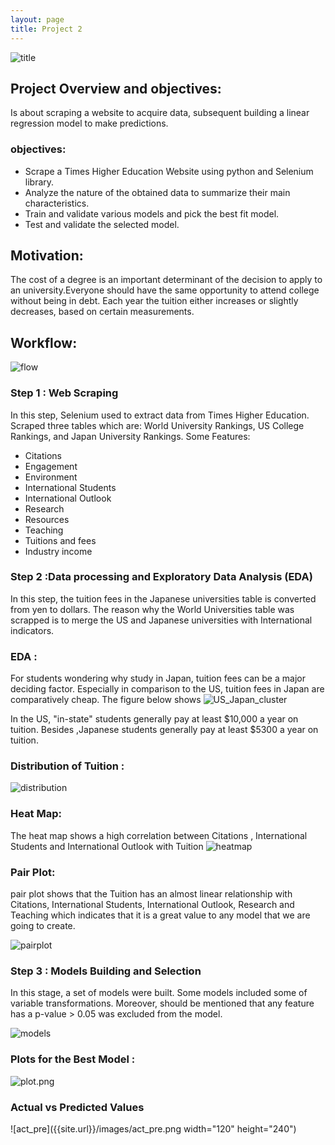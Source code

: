```yaml
---
layout: page
title: Project 2
---
```

 
![title]({{site.url}}/images/predict.png)
## Project Overview and objectives: 
Is about scraping a website to acquire data, subsequent building a linear regression model to make predictions.
### objectives: 
+ Scrape a Times Higher Education Website using python and Selenium library.
+ Analyze the nature of the obtained data to summarize their main characteristics.
+ Train and validate various models and pick the best fit model.
+ Test and validate the selected model.

## Motivation:
The cost of a degree is an important determinant of the decision to apply to an university.Everyone should have the same opportunity to attend college without being in debt. Each year the tuition either increases or slightly decreases, based on certain measurements.


## Workflow:

![flow]({{site.url}}/images/flow.png)

### Step 1 : Web Scraping
In this step, Selenium used to extract data from Times Higher Education. Scraped three tables which are: World University Rankings, US  College Rankings, and Japan University Rankings. Some Features:
+ Citations
+ Engagement
+ Environment
+ International Students
+ International Outlook
+ Research
+ Resources
+ Teaching
+ Tuitions and fees
+ Industry income

### Step 2 :Data processing and Exploratory Data Analysis (EDA)

In this step, the tuition fees in the Japanese universities table is converted from yen to dollars. The reason why the World Universities table was scrapped is to merge the US and Japanese universities with International indicators.

### EDA :
 For students wondering why study in Japan, tuition fees can be a major deciding factor. Especially in comparison to the US, tuition fees in Japan are comparatively cheap.
The figure below shows 
![US_Japan_cluster]({{site.url}}/images/US_JAP.png)

In the US, "in-state" students generally pay at least $10,000 a year on tuition.
Besides ,Japanese students generally pay at least $5300 a year on tuition.


### Distribution of Tuition :  

![distribution]({{site.url}}/images/distributions.png)


### Heat Map:  
The heat map shows a  high correlation between Citations , International Students and International Outlook with Tuition
![heatmap]({{site.url}}/images/cor.png)

### Pair Plot:
pair plot shows that the Tuition has an almost linear relationship with Citations, International Students, International Outlook, Research and Teaching which indicates that it is a great value to any model that we are going to create.

![pairplot]({{site.url}}/images/pairplot.png)


### Step 3 : Models Building and Selection
In this stage, a set of models were built. Some models included some of  variable transformations. Moreover, should be mentioned that any feature has a p-value > 0.05 was excluded from the model.

![models]({{site.url}}/images/models.png)


### Plots for the Best Model :

![plot.png]({{site.url}}/images/plot.png)

### Actual vs Predicted Values


![act_pre]({{site.url}}/images/act_pre.png width="120" height="240")


